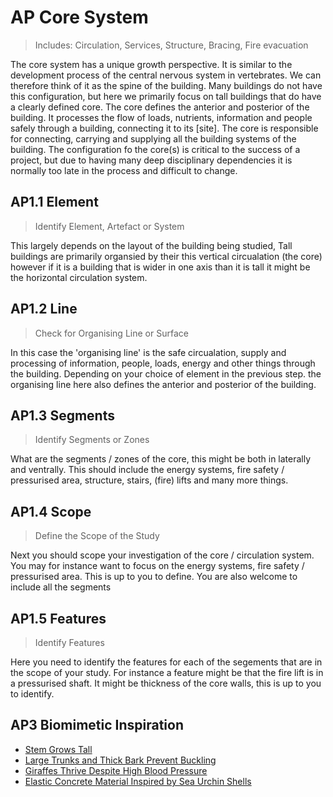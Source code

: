 # AP Core System

> Includes: Circulation, Services, Structure, Bracing, Fire evacuation

The core system has a unique growth perspective. It is similar to the development process of the central nervous system in vertebrates. We can therefore think of it as the spine of the building. Many buildings do not have this configuration, but here we primarily focus on tall buildings that do have a clearly defined core. The core defines the anterior and posterior of the building. It processes the flow of loads, nutrients, information and people safely through a building, connecting it to its [site]. The core is responsible for connecting, carrying and supplying all the building systems of the building. The configuration fo the core(s) is critical to the success of a project, but due to having many deep disciplinary dependencies it is normally too late in the process and difficult to change.

## AP1.1 Element
> Identify Element, Artefact or System

This largely depends on the layout of the building being studied, Tall buildings are primarily organsied by their this vertical circualation (the core) however if it is a building that is wider in one axis than it is tall it might be the horizontal circulation system.

## AP1.2 Line
> Check for Organising Line or Surface

In this case the 'organising line' is the safe circualation, supply and processing of information, people, loads, energy and other things through the building. Depending on your choice of element in the previous step. the organising line here also defines the anterior and posterior of the building.

## AP1.3 Segments
> Identify Segments or Zones

What are the segments / zones of the core, this might be both in laterally and ventrally. This should include the energy systems, fire safety / pressurised area, structure, stairs, (fire) lifts and many more things. 

## AP1.4 Scope
> Define the Scope of the Study

Next you should scope your investigation of the core / circulation system. You may for instance want to focus on the energy systems, fire safety / pressurised area. This is up to you to define. You are also welcome to include all the segments 

## AP1.5 Features
> Identify Features

Here you need to identify the features for each of the segements that are in the scope of your study. For instance a feature might be that the fire lift is in a pressurised shaft. It might be thickness of the core walls, this is up to you to identify.

## AP3 Biomimetic Inspiration
* [Stem Grows Tall](https://asknature.org/strategy/stem-grows-tall/)
* [Large Trunks and Thick Bark Prevent Buckling](https://asknature.org/strategy/large-trunks-and-thick-bark-prevent-buckling/)
* [Giraffes Thrive Despite High Blood Pressure](https://asknature.org/strategy/giraffes-thrive-despite-high-blood-pressure/)
* [Elastic Concrete Material Inspired by Sea Urchin Shells](https://asknature.org/innovation/elastic-concrete-material-inspired-by-sea-urchin-shells/)

